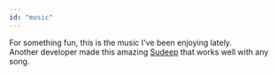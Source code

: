 ```yaml
---
id: "music"
---
```


For something fun, this is the music I've been enjoying lately.  
Another developer made this amazing [Sudeep](https://www.kaleidosync.com/) that works well with any song.